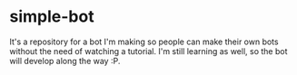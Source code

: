 # simple-bot
It's a repository for a bot I'm making so people can make their own bots without the need of watching a tutorial. I'm still learning as well, so the bot will develop along the way :P.
